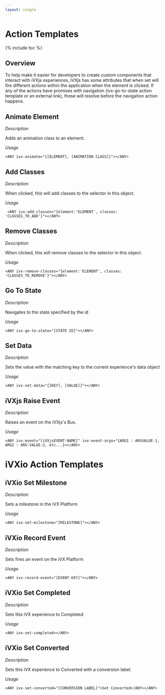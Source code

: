 ```yaml
---
layout: single
---
```


# Action Templates

{% include toc %}

## Overview

To help make it easier for developers to create custom components that interact with 
iVXjs experiences, iVXjs has some attributes that when set will fire different actions 
within the application when the element is clicked. If any of the actions have promises
with navigation (ivx-go-to-state action template or an external link), these will resolve 
before the navigation action happens.

## Animate Element

_Description_

Adds an animation class to an element. 

_Usage_

```
<ANY ivx-animate="{[ELEMENT], [ANIMATION CLASS]}"></ANY>
```

## Add Classes 

_Description_

When clicked, this will add classes to the selector in this object.

_Usage_

```
 <ANY ivx-add-classes="{element:'ELEMENT', classes: 'CLASSES_TO_ADD'}"></ANY>
```

## Remove Classes 

_Description_

When clicked, this will remove classes to the selector in this object.

_Usage_

```
<ANY ivx-remove-classes="{element:'ELEMENT', classes: 'CLASSES_TO_REMOVE'}"></ANY>
```

## Go To State

_Description_

Navigates to the state specified by the id

_Usage_

```
<ANY ivx-go-to-state="[STATE ID]"></ANY>
```

## Set Data 

_Description_ 

Sets the value with the matching key to the current experience's data object

_Usage_

```
<ANY ivx-set-data="{[KEY], [VALUE]}"></ANY>
```

## iVXjs Raise Event 

_Description_

Raises an event on the iVXjs's Bus.

_Usage_

```
<ANY ivx-event="[iVXjsEVENT-NAME]" ivx-event-args="{ARG1 : ARGVALUE-1, ARG2 : ARG-VALUE-2, etc...}></ANY>
```

# iVXio Action Templates

## iVXio Set Milestone

_Description_

Sets a milestone in the iVX Platform

_Usage_

```
<ANY ivx-set-milestone="[MILESTONE]"></ANY>    
```

## iVXio Record Event

_Description_

Sets fires an event on the iVX Platform

_Usage_

```
<ANY ivx-record-event="[EVENT-KEY]"></ANY> 
```

## iVXio Set Completed

_Description_

Sets this iVX experience to Completed

_Usage_  

```
<ANY ivx-set-completed></ANY>    
```

## iVXio Set Converted

_Description_

Sets this iVX experience to Converted with a conversion label.

_Usage_  

```
<ANY ivx-set-converted="[CONVERSION LABEL]">Set Converted</ANY></ANY>
```